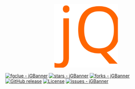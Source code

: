 <p align=center>
<img src="/logos/svg/text.svg" width="200" height=auto>
</p>

[![fgclue - jGBanner](https://img.shields.io/static/v1?label=fgclue&message=jGBanner&color=blue&logo=github)](https://github.com/fgclue/jGBanner "Go to GitHub repo")
[![stars - jGBanner](https://img.shields.io/github/stars/fgclue/jGBanner?style=social)](https://github.com/fgclue/jGBanner)
[![forks - jGBanner](https://img.shields.io/github/forks/fgclue/jGBanner?style=social)](https://github.com/fgclue/jGBanner)
[![GitHub release](https://img.shields.io/github/release/fgclue/jGBanner?include_prereleases=&sort=semver&color=blue)](https://github.com/fgclue/jGBanner/releases/)
[![License](https://img.shields.io/badge/License-Unlicense-blue)](#license)
[![issues - jGBanner](https://img.shields.io/github/issues/fgclue/jGBanner)](https://github.com/fgclue/jGBanner/issues)